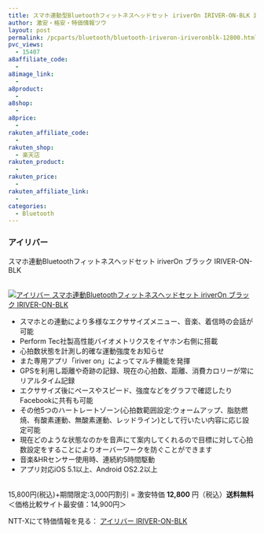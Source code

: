 ```yaml
---
title: スマホ連動型Bluetoothフィットネスヘッドセット iriverOn IRIVER-ON-BLK 激安特価12,800円！送料無料！
author: 激安・格安・特価情報ツウ
layout: post
permalink: /pcparts/bluetooth/bluetooth-iriveron-iriveronblk-12800.html
pvc_views:
  - 15407
a8affiliate_code:
  - 
a8image_link:
  - 
a8product:
  - 
a8shop:
  - 
a8price:
  - 
rakuten_affiliate_code:
  - 
rakuten_shop:
  - 楽天店
rakuten_product:
  - 
rakuten_price:
  - 
rakuten_affiliate_link:
  - 
categories:
  - Bluetooth
---
```

### アイリバー  
スマホ連動Bluetoothフィットネスヘッドセット iriverOn ブラック IRIVER-ON-BLK

<div class="img-bg2 img_L">
  <a href="http://px.a8.net/svt/ejp?a8mat=ZYP6S+8IMA3E+S1Q+BWGDT&#038;a8ejpredirect=http://nttxstore.jp/_II_RJ14566986" target="_blank"><br /> <img border="0" alt="アイリバー スマホ連動Bluetoothフィットネスヘッドセット iriverOn ブラック IRIVER-ON-BLK" src="http://i1.wp.com/image.nttxstore.jp/l2_images/R/RJ/RJ14566986.jpg?w=120" data-recalc-dims="1" /></a>
</div>

<!--more-->

  * スマホとの連動により多様なエクササイズメニュー、音楽、着信時の会話が可能
  * Perform Tec社製高性能バイオメトリクスをイヤホン右側に搭載
  * 心拍数状態を計測し的確な運動強度をお知らせ
  * また専用アプリ「iriver on」によってマルチ機能を発揮
  * GPSを利用し距離や奇跡の記録、現在の心拍数、距離、消費カロリーが常にリアルタイム記録
  * エクササイズ後にペースやスピード、強度などをグラフで確認したりFacebookに共有も可能
  * その他5つのハートレートゾーン(心拍数範囲設定:ウォームアップ、脂肪燃焼、有酸素運動、無酸素運動、レッドライン)として行いたい内容に応じ設定可能
  * 現在どのような状態なのかを音声にて案内してくれるので目標に対して心拍数設定をすることによりオーバーワークを防ぐことができます
  * 音楽&#038;HRセンサー使用時、連続約5時間駆動
  * アプリ対応iOS 5.1以上、Android OS2.2以上

<br clear="all" />15,800円(税込)+期間限定:3,000円割引 = 激安特価 <span class="tokka-price"><strong>12,800</strong></span> 円（税込）**送料無料**  
＜価格比較サイト最安値：14,900円＞  
  
NTT-Xにて特価情報を見る： <span class="fs150p"><a href="http://px.a8.net/svt/ejp?a8mat=ZYP6S+8IMA3E+S1Q+BWGDT&#038;a8ejpredirect=http://nttxstore.jp/_II_RJ14566986" target="_blank">アイリバー IRIVER-ON-BLK</a></span>